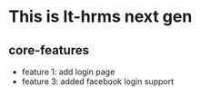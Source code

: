 # This is lt-hrms next gen

## core-features
* feature 1: add login page
* feature 3: added facebook login support 
